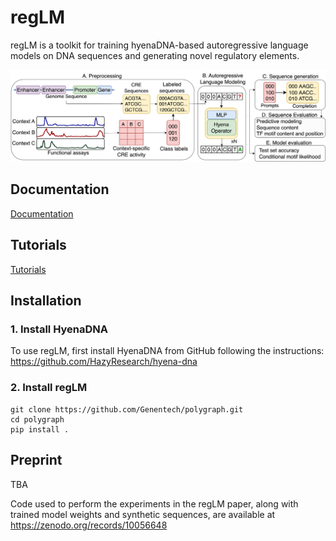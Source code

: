 # regLM

regLM is a toolkit for training hyenaDNA-based autoregressive language models on DNA sequences and generating novel regulatory elements.

![regLM schematic](fig1.png)

## Documentation

[Documentation](https://genentech.github.io/regLM)

## Tutorials

[Tutorials](tutorials)

## Installation

### 1. Install HyenaDNA
To use regLM, first install HyenaDNA from GitHub following the instructions: https://github.com/HazyResearch/hyena-dna

### 2. Install regLM
```
git clone https://github.com/Genentech/polygraph.git
cd polygraph
pip install .
```

## Preprint

TBA

Code used to perform the experiments in the regLM paper, along with trained model weights and synthetic sequences, are available at https://zenodo.org/records/10056648
